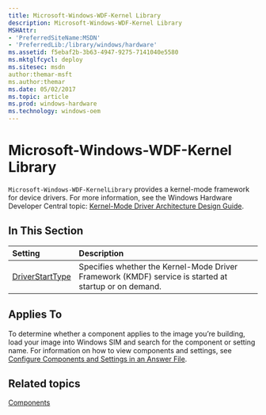 ```yaml
---
title: Microsoft-Windows-WDF-Kernel Library
description: Microsoft-Windows-WDF-Kernel Library
MSHAttr:
- 'PreferredSiteName:MSDN'
- 'PreferredLib:/library/windows/hardware'
ms.assetid: f5ebaf2b-3b63-4947-9275-7141040e5580
ms.mktglfcycl: deploy
ms.sitesec: msdn
author:themar-msft
ms.author:themar
ms.date: 05/02/2017
ms.topic: article
ms.prod: windows-hardware
ms.technology: windows-oem
---
```

# Microsoft-Windows-WDF-Kernel Library

`Microsoft-Windows-WDF-KernelLibrary` provides a kernel-mode framework for device drivers. For more information, see the Windows Hardware Developer Central topic: [Kernel-Mode Driver Architecture Design Guide](https://docs.microsoft.com/windows-hardware/drivers/kernel/).

## In This Section

| Setting                 | Description                                                                           |
|:------------------------|:--------------------------------------------------------------------------------------|
| [DriverStartType](microsoft-windows-wdf-kernel-library-driverstarttype.md) | Specifies whether the Kernel-Mode Driver Framework (KMDF) service is started at startup or on demand. |

## Applies To

To determine whether a component applies to the image you’re building, load your image into Windows SIM and search for the component or setting name. For information on how to view components and settings, see [Configure Components and Settings in an Answer File](https://docs.microsoft.com/en-us/windows-hardware/customize/desktop/wsim/configure-components-and-settings-in-an-answer-file).

## Related topics

[Components](components-b-unattend.md)
